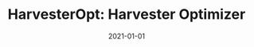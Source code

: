 ---
title: "HarvesterOpt: Harvester Optimizer"
logo: "HarvesterOpt.png"
description: "This is a software package for optimizing bistable piezo-magneto-elastic energy harvesting systems. It provides a computational framework to maximize the energy harvested from ambient vibrations by optimizing system parameters. The tool is useful for researchers and engineers working on energy harvesting applications, particularly in self-powered sensor networks."
date: 2021-01-01
website: "https://americocunhajr.github.io/HarvesterOpt"
github: "https://github.com/americocunhajr/HarvesterOpt"
docs: 
download: "https://github.com/americocunhajr/HarvesterOpt/zipball/main"
layout: none
collection: software
---